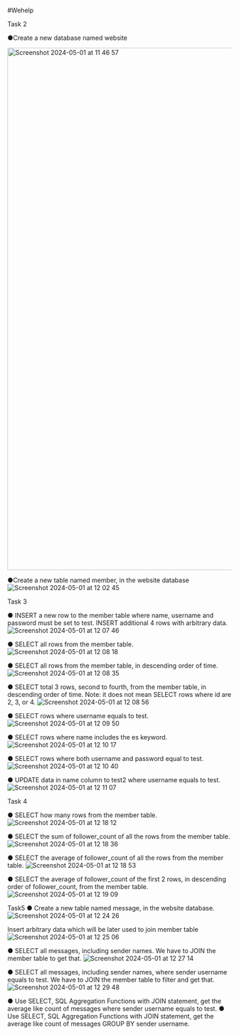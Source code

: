 #Wehelp 

Task 2 

●Create a new database named website

<img width="1174" alt="Screenshot 2024-05-01 at 11 46 57" src="https://github.com/twkclaire/WeHelpProjects/assets/163644958/6bbe2461-d1ad-42ea-8903-973e5cf00e3d">

●Create a new table named member, in the website database
![Screenshot 2024-05-01 at 12 02 45](https://github.com/twkclaire/WeHelpProjects/assets/163644958/e95f45b2-ffe3-4231-b2d0-d9b682124766)


Task 3

● INSERT a new row to the member table where name, username and password must be set to test. INSERT additional 4 rows with arbitrary data.
![Screenshot 2024-05-01 at 12 07 46](https://github.com/twkclaire/WeHelpProjects/assets/163644958/8a368bdf-892c-4255-9f57-6e170c463988)




● SELECT all rows from the member table.
![Screenshot 2024-05-01 at 12 08 18](https://github.com/twkclaire/WeHelpProjects/assets/163644958/01871327-d032-4e78-b3e1-3fc6c765847a)




● SELECT all rows from the member table, in descending order of time.
![Screenshot 2024-05-01 at 12 08 35](https://github.com/twkclaire/WeHelpProjects/assets/163644958/6055b03a-52fc-4b8e-83e1-8ee8bfafd54a)




● SELECT total 3 rows, second to fourth, from the member table, in descending order of time. Note: it does not mean SELECT rows where id are 2, 3, or 4.
![Screenshot 2024-05-01 at 12 08 56](https://github.com/twkclaire/WeHelpProjects/assets/163644958/992e2de7-7645-48c9-8cea-54d4a849910a)





● SELECT rows where username equals to test.
![Screenshot 2024-05-01 at 12 09 50](https://github.com/twkclaire/WeHelpProjects/assets/163644958/d6cf952b-419a-4daa-929a-08f2db351cb0)






● SELECT rows where name includes the es keyword.
![Screenshot 2024-05-01 at 12 10 17](https://github.com/twkclaire/WeHelpProjects/assets/163644958/990a7ea7-c28f-491f-8176-27316038682b)







● SELECT rows where both username and password equal to test.
![Screenshot 2024-05-01 at 12 10 40](https://github.com/twkclaire/WeHelpProjects/assets/163644958/80534dbb-8dea-4234-b24e-69050037aaa7)







● UPDATE data in name column to test2 where username equals to test.
![Screenshot 2024-05-01 at 12 11 07](https://github.com/twkclaire/WeHelpProjects/assets/163644958/35fccb08-26e9-4bcd-8469-e43e6be9986a)









Task 4

● SELECT how many rows from the member table.
![Screenshot 2024-05-01 at 12 18 12](https://github.com/twkclaire/WeHelpProjects/assets/163644958/f261f748-75f7-450c-b449-25de280b6714)


● SELECT the sum of follower_count of all the rows from the member table.
![Screenshot 2024-05-01 at 12 18 36](https://github.com/twkclaire/WeHelpProjects/assets/163644958/f634406f-49f4-482d-8f5a-ab98a68c486c)



● SELECT the average of follower_count of all the rows from the member table.
![Screenshot 2024-05-01 at 12 18 53](https://github.com/twkclaire/WeHelpProjects/assets/163644958/cc0a0392-e091-4afc-b97f-4d8884390108)



● SELECT the average of follower_count of the first 2 rows, in descending order of follower_count, from the member table.
![Screenshot 2024-05-01 at 12 19 09](https://github.com/twkclaire/WeHelpProjects/assets/163644958/90e11555-43d4-44ac-b454-169eab098b01)




Task5 
● Create a new table named message, in the website database.
![Screenshot 2024-05-01 at 12 24 26](https://github.com/twkclaire/WeHelpProjects/assets/163644958/c79d9ba0-f3e4-41bf-80bb-5948637ffa96)

Insert arbitrary data which will be later used to join member table
![Screenshot 2024-05-01 at 12 25 06](https://github.com/twkclaire/WeHelpProjects/assets/163644958/6e46d566-ed1e-4479-a858-a0f9e49649f0)


● SELECT all messages, including sender names. We have to JOIN the member table to get that.
![Screenshot 2024-05-01 at 12 27 14](https://github.com/twkclaire/WeHelpProjects/assets/163644958/41e22519-602e-422a-8986-429692b84329)


● SELECT all messages, including sender names, where sender username equals to test. We have to JOIN the member table to filter and get that.
![Screenshot 2024-05-01 at 12 29 48](https://github.com/twkclaire/WeHelpProjects/assets/163644958/f4960bf7-d789-4371-88ed-ce56dd8ae644)




● Use SELECT, SQL Aggregation Functions with JOIN statement, get the average like count of messages where sender username equals to test.
● Use SELECT, SQL Aggregation Functions with JOIN statement, get the average like count of messages GROUP BY sender username.

